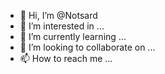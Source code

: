 - 👋 Hi, I’m @Notsard
- 👀 I’m interested in ...
- 🌱 I’m currently learning ...
- 💞️ I’m looking to collaborate on ...
- 📫 How to reach me ...

<!---
Notsard/Notsard is a ✨ special ✨ repository because its `README.md` (this file) appears on your GitHub profile.
You can click the Preview link to take a look at your changes.
--->
